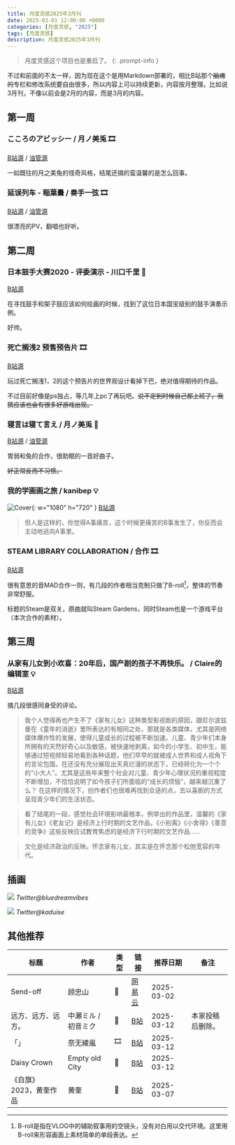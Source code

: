```yaml
---
title: 月度灵感2025年3月刊
date: 2025-03-01 12:00:00 +0800
categories: [月度灵感, "2025"]
tags: [月度灵感]
description: 月度灵感2025年3月刊
---
```


> 月度灵感这个项目也是重启了。
{: .prompt-info }

不过和前面的不太一样，因为现在这个是用Markdown部署的，相比B站那个~~脑瘫的~~专栏和修改系统要自由很多，所以内容上可以持续更新，内容按月整理。比如说3月刊，不像以前会是2月的内容，而是3月的内容。

## 第一周

### こころのアビッシー / 月ノ美兎 🎞️

[B站源](https://www.bilibili.com/video/BV1GtPteAEFz) /
[油管源](https://www.youtube.com/watch?v=nSycIDlsOsQ)

一如既往的月之美兔的怪奇风格，结尾还搞的蛮温馨的是怎么回事。

### 延误列车 - 稲葉曇 / 奏手一弦 🎞️

[B站源](https://www.bilibili.com/video/BV1fZ9uYYE3S) / [油管源](https://youtu.be/J7jG7Vgrw18?si=RZcWbmeTwzDG1wPE)

很漂亮的PV，翻唱也好听。

## 第二周

### 日本鼓手大赛2020 - 评委演示 - 川口千里 🎼

[B站源](https://www.bilibili.com/video/BV1aT4y1c7xK)

在寻找鼓手和架子鼓应该如何绘画的时候，找到了这位日本国宝级别的鼓手演奏示例。

好帅。

### 死亡搁浅2 预售预告片 🎞️

[B站源](https://www.bilibili.com/video/BV1vDRuYwEsd)

玩过死亡搁浅1，2的这个预告片的世界观设计看掉下巴，绝对值得期待的作品。

不过目前好像是ps独占，等几年上pc了再玩吧。~~说不定到时候自己都上班了，我猜应该也会有很多好游戏出现。~~

### 寝言は寝て言え / 月ノ美兎 🎼

[B站源](https://www.bilibili.com/video/BV1k2RVYnE32) / [油管源](https://www.youtube.com/watch?v=BwLYn8or3dw)

胃弱和兔的合作，很助眠的一首好曲子。

~~好正常反而不习惯。~~

### 我的学画画之旅 / kanibep 💡

![Cover](assets\img\posts\kanibep-learn-to-draw.jpg){: w="1080" h="720" }
[B站源](https://www.bilibili.com/video/BV14qQKYYE1F/)

> 但人是这样的，你觉得A事痛苦，这个时候更痛苦的B事发生了，你反而会主动地逃向A事里。

### STEAM LIBRARY COLLABORATION / 合作 🎞️

[B站源](https://www.bilibili.com/video/BV1R6QDYuE66/)

很有意思的音MAD合作一则，有几段的作者相当克制只做了B-roll[^1]，整体的节奏非常舒服。

[^1]: B-roll是指在VLOG中的辅助叙事用的空镜头，没有对白用以交代环境。这里用B-roll来形容画面上素材简单的单段表达。

标题的Steam是双关，原曲就叫Steam Gardens，同时Steam也是一个游戏平台（本次合作的素材）。

## 第三周

### 从家有儿女到小欢喜：20年后，国产剧的孩子不再快乐。 / Claire的编辑室 💡

[B站源](https://www.bilibili.com/video/BV1dn9uYZEem/)

摘几段很感同身受的评论。

> 我个人觉得再也产生不了《家有儿女》这种类型影视剧的原因，跟尼尔波兹曼在《童年的消逝》里所表达的有相同之处，那就是各类媒体，尤其是网络媒体爆炸性的发展，使得儿童成长的过程被不断加速。儿童、青少年们本身所拥有的天然好奇心以及敏感，被快速地剥离，如今的小学生、初中生，能够通过短视频轻易地看到各种话题，他们早早的就被成人世界和成人视角下的言论包围，在还没有充分展现出天真烂漫的状态下，已经转化为一个个的“小大人”。尤其是这些年来整个社会对儿童、青少年心理状况的重视程度不断增加，不恰恰说明了如今孩子们所面临的“成长的烦恼”，越来越沉重了么？ 在这样的情况下，创作者们也很难再找到合适的点，去以喜剧的方式呈现青少年们的生活状态。

> 看了结尾的一段，感觉社会环境影响最根本，例举出的作品里，温馨的《家有儿女》《老友记》是经济上行时期的文艺作品，《小别离》《小舍得》《善意的竞争》这些反映应试教育焦虑的是经济下行时期的文艺作品......

> 文化是经济政治的反映。怀念家有儿女，其实是在怀念那个松弛宽容的年代。

## 插画

![](assets\img\collections\twitter\bluedreamvibes.png)
_Twitter@bluedreamvibes_

![](assets\img\collections\twitter\kaduise.png)
_Twitter@kaduise_

## 其他推荐

| 标题                   | 作者                | 类型 | 链接                                                | 推荐日期   | 备注             |
| ---------------------- | ------------------- | ---- | --------------------------------------------------- | ---------- | ---------------- |
| Send-off               | 顾忠山              | 🎼    | [网易云](http://163cn.tv/CqWSdeh)                   | 2025-03-02 |                  |
| 远方、远方、远方。     | 中瀬ミル / 初音ミク | 🎼    | [B站](https://www.bilibili.com/video/BV12c411D7GQ/) | 2025-03-12 | 本家投稿后删除。 |
| 「」                   | 奈无綾嵐            | 🎞️    | [B站](https://www.bilibili.com/video/BV1UQx7eHEC4)  | 2025-03-12 |                  |
| Daisy Crown            | Empty old City      | 🎼    | [B站](https://www.bilibili.com/video/BV1kjQHYAENf)  | 2025-03-12 |                  |
| 《白旗》2023，黄奎作品 | 黄奎                | 🎨    | [B站](https://www.bilibili.com/video/BV1VQ92YAEen)  | 2025-03-07 |                  |